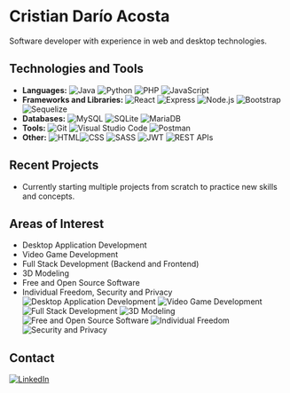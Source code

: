 # Cristian Darío Acosta

Software developer with experience in web and desktop technologies.

## Technologies and Tools

- **Languages:** ![Java](https://img.shields.io/badge/-Java-000000?logo=openjdk&logoColor=white&style=plastic) ![Python](https://img.shields.io/badge/-Python-3776AB?logo=python&logoColor=white&style=plastic) ![PHP](https://img.shields.io/badge/-PHP-777BB4?logo=php&logoColor=white&style=plastic) ![JavaScript](https://img.shields.io/badge/-JavaScript-F7DF1E?logo=JavaScript&logoColor=black&style=plastic)
- **Frameworks and Libraries:** ![React](https://img.shields.io/badge/-React-61DAFB?logo=react&logoColor=black&style=plastic) ![Express](https://img.shields.io/badge/-Express-000000?logo=express&logoColor=white&style=plastic) ![Node.js](https://img.shields.io/badge/-Node.js-339933?logo=node.js&logoColor=white&style=plastic) ![Bootstrap](https://img.shields.io/badge/-Bootstrap-563D7C?logo=bootstrap&logoColor=white&style=plastic) ![Sequelize](https://img.shields.io/badge/-Sequelize-52B0E8?logo=sequelize&logoColor=white&style=plastic)
- **Databases:** ![MySQL](https://img.shields.io/badge/-MySQL-4479A1?logo=mysql&logoColor=white&style=plastic) ![SQLite](https://img.shields.io/badge/-SQLite-003B57?logo=sqlite&logoColor=white&style=plastic) ![MariaDB](https://img.shields.io/badge/-MariaDB-003545?logo=mariadb&logoColor=white&style=plastic)
- **Tools:** ![Git](https://img.shields.io/badge/-Git-F05032?logo=git&logoColor=white&style=plastic) ![Visual Studio Code](https://img.shields.io/badge/-Visual%20Studio%20Code-007ACC?logo=visual-studio-code&logoColor=white&style=plastic) ![Postman](https://img.shields.io/badge/-Postman-FF6C37?logo=postman&logoColor=white&style=plastic)
- **Other:** ![HTML](https://img.shields.io/badge/-HTML-E34F26?logo=html5&logoColor=white&style=plastic)![CSS](https://img.shields.io/badge/-CSS-1572B6?logo=css3&logoColor=white&style=plastic) ![SASS](https://img.shields.io/badge/-SASS-CC6699?logo=sass&logoColor=white&style=plastic) ![JWT](https://img.shields.io/badge/-JWT-000000?logo=json-web-tokens&logoColor=white&style=plastic) ![REST APIs](https://img.shields.io/badge/-REST%20APIs-25A162?logo=api&logoColor=white&style=plastic)

## Recent Projects

- Currently starting multiple projects from scratch to practice new skills and concepts.
  
## Areas of Interest

- Desktop Application Development
- Video Game Development
- Full Stack Development (Backend and Frontend)
- 3D Modeling
- Free and Open Source Software
- Individual Freedom, Security and Privacy
![Desktop Application Development](https://img.shields.io/badge/Desktop%20Application%20Development-007ACC?style=plastic&logo=windows&logoColor=white)
![Video Game Development](https://img.shields.io/badge/Video%20Game%20Development-FF0000?style=plastic&logo=gamepad&logoColor=white)
![Full Stack Development](https://img.shields.io/badge/Full%20Stack%20Development-4CAF50?style=plastic&logo=code&logoColor=white)
![3D Modeling](https://img.shields.io/badge/3D%20Modeling-FF9800?style=plastic&logo=3d-rotation&logoColor=white)
![Free and Open Source Software](https://img.shields.io/badge/FOSS-00BFFF?style=plastic&logo=github&logoColor=white)
![Individual Freedom](https://img.shields.io/badge/Individual%20Freedom-FFD700?style=plastic&logo=lock&logoColor=white)
![Security and Privacy](https://img.shields.io/badge/Security%20and%20Privacy-FF5722?style=plastic&logo=shield&logoColor=white)

## Contact

[![LinkedIn](https://img.shields.io/badge/-LinkedIn-0077B5?logo=linkedin&logoColor=white&style=plastic)](https://linkedin.com/in/cristian-acosta01)




